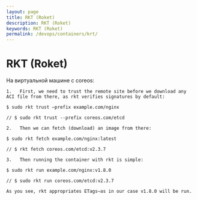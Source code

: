 ```yaml
---
layout: page
title: RKT (Roket)
description: RKT (Roket)
keywords: RKT (Roket)
permalink: /devops/containers/krt/
---
```


# RKT (Roket)

На виртуальной машине с coreos:

    1.	 First, we need to trust the remote site before we download any ACI file from there, as rkt verifies signatures by default:

    $ sudo rkt trust –prefix example.com/nginx

    // $ sudo rkt trust --prefix coreos.com/etcd

    2.	 Then we can fetch (download) an image from there:

    $ sudo rkt fetch example.com/nginx:latest

    // $ rkt fetch coreos.com/etcd:v2.3.7

    3.	 Then running the container with rkt is simple:

    $ sudo rkt run example.com/nginx:v1.8.0

    // $ sudo rkt run coreos.com/etcd:v2.3.7

    As you see, rkt appropriates ETags—as in our case v1.8.0 will be run.
